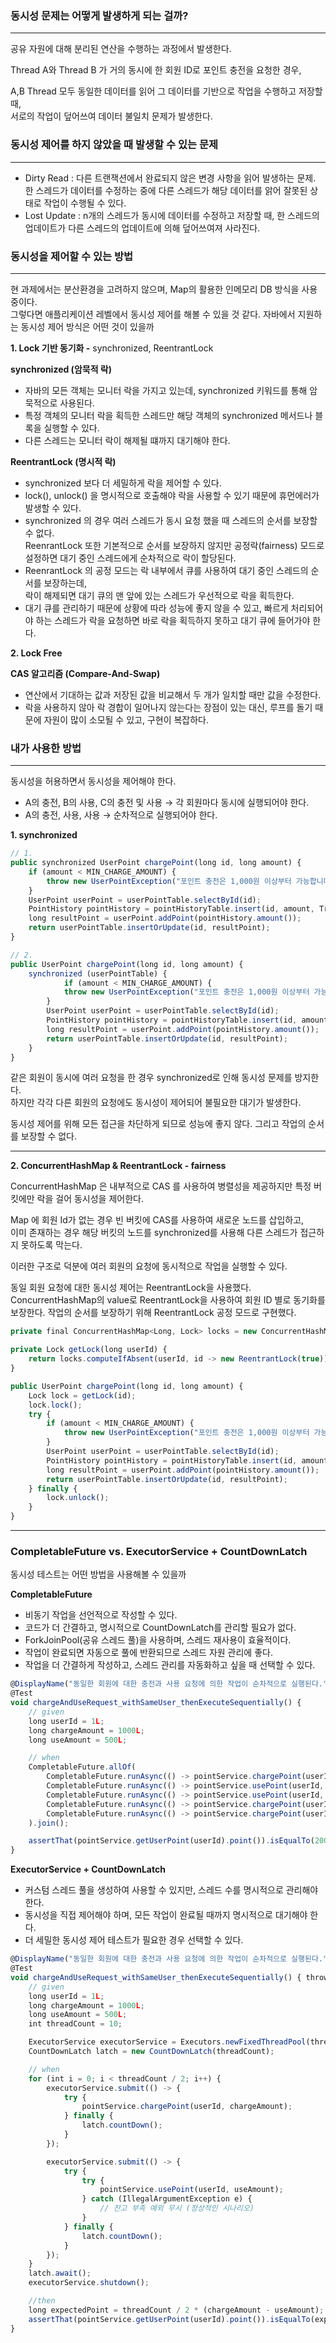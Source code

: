 ### **동시성 문제는 어떻게 발생하게 되는 걸까?**

---

공유 자원에 대해 분리된 연산을 수행하는 과정에서 발생한다.

Thread A와 Thread B 가 거의 동시에 한 회원 ID로 포인트 충전을 요청한 경우,

A,B Thread 모두 동일한 데이터를 읽어 그 데이터를 기반으로 작업을 수행하고 저장할 때,<br> 서로의 작업이 덮어쓰여 데이터 불일치 문제가 발생한다.

### **동시성 제어를 하지 않았을 때 발생할 수 있는 문제**

---

- Dirty Read : 다른 트랜잭션에서 완료되지 않은 변경 사항을 읽어 발생하는 문제. 한 스레드가 데이터를 수정하는 중에 다른 스레드가 해당 데이터를 앍어 잘못된 상태로 작업이 수행될 수 있다.
- Lost Update : n개의 스레드가 동시에 데이터를 수정하고 저장할 때, 한 스레드의 업데이트가 다른 스레드의 업데이트에 의해 덮어쓰여져 사라진다.

### **동시성을 제어할 수 있는 방법**

---

현 과제에서는 분산환경을 고려하지 않으며, Map의 활용한 인메모리 DB 방식을 사용 중이다.<br>
그렇다면 애플리케이션 레벨에서 동시성 제어를 해볼 수 있을 것 같다.
자바에서 지원하는 동시성 제어 방식은 어떤 것이 있을까

**1. Lock 기반 동기화 -** synchronized, ReentrantLock

**synchronized (암묵적 락)**

- 자바의 모든 객체는 모니터 락을 가지고 있는데, synchronized 키워드를 통해 암묵적으로 사용된다.
- 특정 객체의 모니터 락을 획득한 스레드만 해당 객체의 synchronized 메서드나 블록을 실행할 수 있다.
- 다른 스레드는 모니터 락이 해제될 떄까지 대기해야 한다.

**ReentrantLock (명시적 락)**

- synchronized 보다 더 세밀하게 락을 제어할 수 있다.
- lock(), unlock() 을 명시적으로 호출해야 락을 사용할 수 있기 때문에 휴먼에러가 발생할 수 있다.
- synchronized 의 경우 여러 스레드가 동시 요청 했을 때 스레드의 순서를 보장할 수 없다.<br>
  ReenrantLock 또한 기본적으로 순서를 보장하지 않지만 공정락(fairness) 모드로 설정하면 대기 중인 스레드에게 순차적으로 락이 할당된다.
- ReenrantLock 의 공정 모드는 락 내부에서 큐를 사용하여 대기 중인 스레드의 순서를 보장하는데, <br> 락이 해제되면 대기 큐의 맨 앞에 있는 스레드가 우선적으로 락을 획득한다.
- 대기 큐를 관리하기 때문에 상황에 따라 성능에 좋지 않을 수 있고,
  빠르게 처리되어야 하는 스레드가 락을 요청하면 바로 락을 획득하지 못하고 대기 큐에 들어가야 한다.

**2. Lock Free**

**CAS 알고리즘 (Compare-And-Swap)**

- 연산에서 기대하는 값과 저장된 값을 비교해서 두 개가 일치할 때만 값을 수정한다.
- 락을 사용하지 않아 락 경합이 일어나지 않는다는 장점이 있는 대신,
  루프를 돌기 때문에 자원이 많이 소모될 수 있고, 구현이 복잡하다.

### **내가 사용한 방법**

---

동시성을 허용하면서 동시성을 제어해야 한다.

- A의 충전, B의 사용, C의 충전 및 사용 → 각 회원마다 동시에 실행되어야 한다.
- A의 충전, 사용, 사용 → 순차적으로 실행되어야 한다.

**1. synchronized**

```jsx
// 1.
public synchronized UserPoint chargePoint(long id, long amount) {
    if (amount < MIN_CHARGE_AMOUNT) {
        throw new UserPointException("포인트 충전은 1,000원 이상부터 가능합니다.");
    }
    UserPoint userPoint = userPointTable.selectById(id);
    PointHistory pointHistory = pointHistoryTable.insert(id, amount, TransactionType.CHARGE, System.currentTimeMillis());
    long resultPoint = userPoint.addPoint(pointHistory.amount());
    return userPointTable.insertOrUpdate(id, resultPoint);
}

// 2.
public UserPoint chargePoint(long id, long amount) {
    synchronized (userPointTable) {
            if (amount < MIN_CHARGE_AMOUNT) {
            throw new UserPointException("포인트 충전은 1,000원 이상부터 가능합니다.");
        }
        UserPoint userPoint = userPointTable.selectById(id);
        PointHistory pointHistory = pointHistoryTable.insert(id, amount, TransactionType.CHARGE, System.currentTimeMillis());
        long resultPoint = userPoint.addPoint(pointHistory.amount());
        return userPointTable.insertOrUpdate(id, resultPoint);
    }
}
```

같은 회원이 동시에 여러 요청을 한 경우 synchronized로 인해 동시성 문제를 방지한다.<br>
하지만 각각 다른 회원의 요청에도 동시성이 제어되어 불필요한 대기가 발생한다.

동시성 제어를 위해 모든 접근을 차단하게 되므로 성능에 좋지 않다. 그리고 작업의 순서를 보장할 수 없다.

---

**2. ConcurrentHashMap & ReentrantLock - fairness**

ConcurrentHashMap 은 내부적으로 CAS 를 사용하여 병렬성을 제공하지만 특정 버킷에만 락을 걸어 동시성을 제어한다.

Map 에 회원 Id가 없는 경우 빈 버킷에 CAS를 사용하여 새로운 노드를 삽입하고,<br>
이미 존재하는 경우 해당 버킷의 노드를 synchronized를 사용해 다른 스레드가 접근하지 못하도록 막는다.

이러한 구조로 덕분에 여러 회원의 요청에 동시적으로 작업을 실행할 수 있다.

동일 회원 요청에 대한 동시성 제어는 ReentrantLock을 사용했다.<br>
ConcurrentHashMap의 value로 ReentrantLock을 사용하여 회원 ID 별로 동기화를 보장한다.
작업의 순서를 보장하기 위해 ReentrantLock 공정 모드로 구현했다.

```jsx
private final ConcurrentHashMap<Long, Lock> locks = new ConcurrentHashMap<>();

private Lock getLock(long userId) {
    return locks.computeIfAbsent(userId, id -> new ReentrantLock(true));
}

public UserPoint chargePoint(long id, long amount) {
    Lock lock = getLock(id);
    lock.lock();
    try {
        if (amount < MIN_CHARGE_AMOUNT) {
            throw new UserPointException("포인트 충전은 1,000원 이상부터 가능합니다.");
        }
        UserPoint userPoint = userPointTable.selectById(id);
        PointHistory pointHistory = pointHistoryTable.insert(id, amount, TransactionType.CHARGE, System.currentTimeMillis());
        long resultPoint = userPoint.addPoint(pointHistory.amount());
        return userPointTable.insertOrUpdate(id, resultPoint);
    } finally {
        lock.unlock();
    }
}
```

---

### **CompletableFuture vs. ExecutorService + CountDownLatch**

동시성 테스트는 어떤 방법을 사용해볼 수 있을까

**CompletableFuture**

- 비동기 작업을 선언적으로 작성할 수 있다.
- 코드가 더 간결하고, 명시적으로 CountDownLatch를 관리할 필요가 없다.
- ForkJoinPool(공유 스레드 풀)을 사용하며, 스레드 재사용이 효율적이다.
- 작업이 완료되면 자동으로 풀에 반환되므로 스레드 자원 관리에 좋다.
- 작업을 더 간결하게 작성하고, 스레드 관리를 자동화하고 싶을 때 선택할 수 있다.

```jsx
@DisplayName("동일한 회원에 대한 충전과 사용 요청에 의한 작업이 순차적으로 실행된다.")
@Test
void chargeAndUseRequest_withSameUser_thenExecuteSequentially() {
    // given
    long userId = 1L;
    long chargeAmount = 1000L;
    long useAmount = 500L;

    // when
    CompletableFuture.allOf(
        CompletableFuture.runAsync(() -> pointService.chargePoint(userId, chargeAmount)),
        CompletableFuture.runAsync(() -> pointService.usePoint(userId, useAmount)),
        CompletableFuture.runAsync(() -> pointService.usePoint(userId, useAmount)),
        CompletableFuture.runAsync(() -> pointService.chargePoint(userId, chargeAmount)),
        CompletableFuture.runAsync(() -> pointService.chargePoint(userId, chargeAmount))
    ).join();

    assertThat(pointService.getUserPoint(userId).point()).isEqualTo(2000L);
}
```

**ExecutorService + CountDownLatch**

- 커스텀 스레드 풀을 생성하여 사용할 수 있지만, 스레드 수를 명시적으로 관리해야 한다.
- 동시성을 직접 제어해야 하며, 모든 작업이 완료될 때까지 명시적으로 대기해야 한다.
- 더 세밀한 동시성 제어 테스트가 필요한 경우 선택할 수 있다.

```jsx
@DisplayName("동일한 회원에 대한 충전과 사용 요청에 의한 작업이 순차적으로 실행된다.")
@Test
void chargeAndUseRequest_withSameUser_thenExecuteSequentially() { throws InterruptedException {
    // given
    long userId = 1L;
    long chargeAmount = 1000L;
    long useAmount = 500L;
    int threadCount = 10;

    ExecutorService executorService = Executors.newFixedThreadPool(threadCount);
    CountDownLatch latch = new CountDownLatch(threadCount);

    // when
    for (int i = 0; i < threadCount / 2; i++) {
        executorService.submit(() -> {
            try {
                pointService.chargePoint(userId, chargeAmount);
            } finally {
                latch.countDown();
            }
        });

        executorService.submit(() -> {
            try {
                try {
                    pointService.usePoint(userId, useAmount);
                } catch (IllegalArgumentException e) {
                    // 잔고 부족 예외 무시 (정상적인 시나리오)
                }
            } finally {
                latch.countDown();
            }
        });
    }
    latch.await();
    executorService.shutdown();

    //then
    long expectedPoint = threadCount / 2 * (chargeAmount - useAmount);
    assertThat(pointService.getUserPoint(userId).point()).isEqualTo(expectedPoint);
}
```
